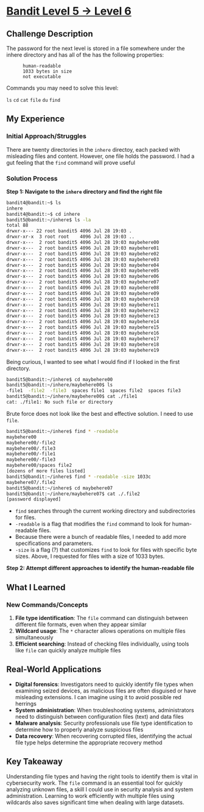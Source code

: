 # [Bandit Level 5 → Level 6](https://overthewire.org/wargames/bandit/bandit6.html)

## Challenge Description
The password for the next level is stored in a file somewhere under the inhere directory and has all of the 
has the following properties:

          human-readable
          1033 bytes in size
          not executable

Commands you may need to solve this level:

`ls` `cd` `cat` `file` `du` `find`

## My Experience

### Initial Approach/Struggles
There are twenty directories in the `inhere` directoy, each packed with misleading files and content. However, one file holds the password. I had a gut feeling that the `find` command will prove useful

### Solution Process

**Step 1: Navigate to the `inhere` directory and find the right file**
```bash
bandit4@bandit:~$ ls
inhere
bandit4@bandit:~$ cd inhere
bandit5@bandit:~/inhere$ ls -la
total 88
drwxr-x--- 22 root bandit5 4096 Jul 28 19:03 .
drwxr-xr-x  3 root root    4096 Jul 28 19:03 ..
drwxr-x---  2 root bandit5 4096 Jul 28 19:03 maybehere00
drwxr-x---  2 root bandit5 4096 Jul 28 19:03 maybehere01
drwxr-x---  2 root bandit5 4096 Jul 28 19:03 maybehere02
drwxr-x---  2 root bandit5 4096 Jul 28 19:03 maybehere03
drwxr-x---  2 root bandit5 4096 Jul 28 19:03 maybehere04
drwxr-x---  2 root bandit5 4096 Jul 28 19:03 maybehere05
drwxr-x---  2 root bandit5 4096 Jul 28 19:03 maybehere06
drwxr-x---  2 root bandit5 4096 Jul 28 19:03 maybehere07
drwxr-x---  2 root bandit5 4096 Jul 28 19:03 maybehere08
drwxr-x---  2 root bandit5 4096 Jul 28 19:03 maybehere09
drwxr-x---  2 root bandit5 4096 Jul 28 19:03 maybehere10
drwxr-x---  2 root bandit5 4096 Jul 28 19:03 maybehere11
drwxr-x---  2 root bandit5 4096 Jul 28 19:03 maybehere12
drwxr-x---  2 root bandit5 4096 Jul 28 19:03 maybehere13
drwxr-x---  2 root bandit5 4096 Jul 28 19:03 maybehere14
drwxr-x---  2 root bandit5 4096 Jul 28 19:03 maybehere15
drwxr-x---  2 root bandit5 4096 Jul 28 19:03 maybehere16
drwxr-x---  2 root bandit5 4096 Jul 28 19:03 maybehere17
drwxr-x---  2 root bandit5 4096 Jul 28 19:03 maybehere18
drwxr-x---  2 root bandit5 4096 Jul 28 19:03 maybehere19
```

Being curious, I wanted to see what I would find if I looked in the first directory.

```bash
bandit5@bandit:~/inhere$ cd maybehere00
bandit5@bandit:~/inhere/maybehere00$ ls
-file1  -file2  -file3  spaces file1  spaces file2  spaces file3
bandit5@bandit:~/inhere/maybehere00$ cat ./file1
cat: ./file1: No such file or directory
```

Brute force does not look like the best and effective solution. I need to use `file`.

```bash
bandit5@bandit:~/inhere$ find * -readable
maybehere00
maybehere00/-file2
maybehere00/.file3
maybehere00/-file1
maybehere00/-file3
maybehere00/spaces file2
[dozens of more files listed]
bandit5@bandit:~/inhere$ find * -readable -size 1033c
maybehere07/.file2
bandit5@bandit:~/inhere$ cd maybehere07
bandit5@bandit:~/inhere/maybehere07$ cat ./.file2
[password displayed]
```

- `find` searches through the current working directory and subdirectories for files.
- `-readable` is a flag that modifies the `find` command to look for human-readable files.
- Because there were a bunch of readable files, I needed to add more specifications and parameters.
- `-size` is a flag (?) that customizes `find` to look for files with specific byte sizes. Above, I requested for files with a size of 1033 bytes.


**Step 2: Attempt different approaches to identify the human-readable file**

## What I Learned

### New Commands/Concepts
1. **File type identification**: The `file` command can distinguish between different file formats, even when they appear similar
2. **Wildcard usage**: The `*` character allows operations on multiple files simultaneously
3. **Efficient searching**: Instead of checking files individually, using tools like `file` can quickly analyze multiple files

## Real-World Applications
- **Digital forensics**: Investigators need to quickly identify file types when examining seized devices, as malicious files are often disguised or have misleading extensions. I can imagine using it to avoid possible red herrings
- **System administration**: When troubleshooting systems, administrators need to distinguish between configuration files (text) and data files
- **Malware analysis**: Security professionals use file type identification to determine how to properly analyze suspicious files
- **Data recovery**: When recovering corrupted files, identifying the actual file type helps determine the appropriate recovery method

## Key Takeaway
Understanding file types and having the right tools to identify them is vital in cybersecurity work. The `file` command is an essential tool for quickly analyzing unknown files, a skill I could use in security analysis and system administration. Learning to work efficiently with multiple files using wildcards also saves significant time when dealing with large datasets.
